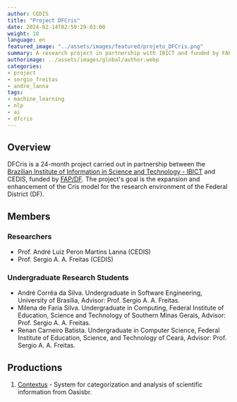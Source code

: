 ```yaml
---
author: CEDIS
title: "Project DFCris"
date: 2024-02-14T02:59:29-03:00
weight: 10
language: en
featured_image: "../assets/images/featured/projeto_DFCris.png"
summary: A research project in partnership with IBICT and funded by FAP/DF.
authorimage: ../assets/images/global/author.webp
categories: 
- project
- sergio_freitas
- andre_lanna
tags: 
- machine_learning
- nlp
- ai
- dfcris
---
```

## Overview
DFCris is a 24-month project carried out in partnership between the [Brazilian Institute of Information in Science and Technology - IBICT](http://www.ibict.br/) and CEDIS, funded by [FAP/DF](https://www.fap.df.gov.br/).
The project's goal is the expansion and enhancement of the Cris model for the research environment of the Federal District (DF).
## Members
### Researchers
- Prof. André Luiz Peron Martins Lanna (CEDIS)
- Prof. Sergio A. A. Freitas (CEDIS)
### Undergraduate Research Students
- André Corrêa da Silva. Undergraduate in Software Engineering, University of Brasília, Advisor: Prof. Sergio A. A. Freitas.
- Milena de Faria Silva. Undergraduate in Computing, Federal Institute of Education, Science and Technology of Southern Minas Gerais, Advisor: Prof. Sergio A. A. Freitas.
- Renan Carneiro Batista. Undergraduate in Computer Science, Federal Institute of Education, Science, and Technology of Ceará, Advisor: Prof. Sergio A. A. Freitas.
## Productions
1. [Contextus](http://contextus.ibict.br/) - System for categorization and analysis of scientific information from Oasisbr.
